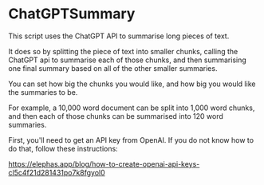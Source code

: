 # ChatGPTSummary

This script uses the ChatGPT API to summarise long pieces of text.

It does so by splitting the piece of text into smaller chunks, calling the ChatGPT api to summarise each of those chunks, and then summarising one final summary based on all of the other smaller summaries.

You can set how big the chunks you would like, and how big you would like the summaries to be.

For example, a 10,000 word document can be split into 1,000 word chunks, and then each of those chunks can be summarised into 120 word summaries.

First, you'll need to get an API key from OpenAI. If you do not know how to do that, follow these instructions:

https://elephas.app/blog/how-to-create-openai-api-keys-cl5c4f21d281431po7k8fgyol0
